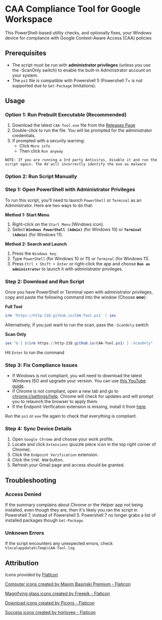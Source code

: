 # CAA Compliance Tool for Google Workspace

This PowerShell-based utility checks, and optionally fixes, your Windows device for compliance with Google Context-Aware Access (CAA) policies

## Prerequisites

- The script must be run with **administrator privileges** (unless you use the -ScanOnly switch) to enable the built-in Administrator account on your system.
- The `ps1` file is compatible with Powershell 5 (Powershell 7+ is not supported due to `Get-Package` limitations).

## Usage

### **Option 1: Run Prebuilt Executable (Recommended)**

1. Download the latest `CAA-Tool.exe` file from the [Releases Page](https://github.com/HTTP-218/Endpoint_Verification/releases/tag/v1.0.0)
2. Double-click to run the file. You will be prompted for the administrator credentials.
3. If prompted with a security warning:
   - Click `More info`
   - Then click `Run anyway`

```fix
NOTE: If you are running a 3rd party Antivirus, disable it and run the script again. The AV will incorrectly identify the exe as malware
```

### **Option 2: Run Script Manually**

### Step 1: Open PowerShell with Administrator Privileges

To run this script, you'll need to launch `PowerShell` or `Terminal` as an Administrator. Here are two ways to do that:

**Method 1: Start Menu**

1. Right-click on the `Start Menu` (Windows icon).
2. Select **`Windows PowerShell (Admin)`** (for Windows 10) or **`Terminal (Admin)`** (for Windows 11).

**Method 2: Search and Launch**

1. Press the `Windows key`.
2. Type `PowerShell` (for Windows 10 or 11) or `Terminal` (for Windows 11).
3. Press `Ctrl + Shift + Enter` or right-click the app and choose **`Run as administrator`** to launch it with administrator privileges.

### Step 2: Download and Run Script

Once you have PowerShell or Terminal open with administrator privileges, copy and paste the following command into the window (Choose **one**):

**Full Tool**
```powershell
irm 'https://http-218.github.io/CAA-Tool.ps1' | iex
```

Alternatively, if you just want to run the scan, pass the `-ScanOnly` switch

**Scan Only**
```powershell
iex "& { $(irm https://http-218.github.io/CAA-Tool.ps1) } -ScanOnly"
```

Hit `Enter` to run the command

###  Step 3: Fix Compliance Issues

- If Windows is not compliant, you will need to download the latest Windows ISO and upgrade your version. You can use [this YouTube guide](https://youtu.be/dofyWO7msDA?t=689).
- If Chrome is not compliant, open a new tab and go to [chrome://settings/help](chrome://settings/help). Chrome will check for updates and will prompt you to relaunch the browser to apply them.
- If the Endpoint Verification extension is missing, install it from [here](https://chromewebstore.google.com/detail/endpoint-verification/callobklhcbilhphinckomhgkigmfocg).

Run the `ps1` or `exe` file again to check that everything is compliant.

### Step 4: Sync Device Details

1. Open `Google Chrome` and choose your work profile.
2. Locate and click `Extensions` (puzzle piece icon in the top right corner of Chrome).
3. Click the `Endpoint Verification` extension.
4. Click the `SYNC NOW` button.
5. Refresh your Gmail page and access should be granted.

## Troubleshooting

### Access Denied
If the summary complains about Chrome or the Helper app not being installed, even though they are, then it's likely you ran the script in Powershell 7, instead of Powershell 5. Powershell 7 no longer grabs a list of installed packages though `Get-Package`. 

### Unknown Errors
If the script encounters any unexpected errors, check `%localappdata%\Temp\CAA-Tool.log`  

## Attribution

Icons provided by [FlatIcon](https://www.flaticon.com/)

<a href="https://www.flaticon.com/free-icons/computer" title="computer icons">Computer icons created by Maxim Basinski Premium - Flaticon</a>

<a href="https://www.flaticon.com/free-icons/magnifying-glass" title="magnifying glass icons">Magnifying glass icons created by Freepik - Flaticon</a>

<a href="https://www.flaticon.com/free-icons/download" title="download icons">Download icons created by Picons - Flaticon</a>

<a href="https://www.flaticon.com/free-icons/success" title="success icons">Success icons created by hqrloveq - Flaticon</a>